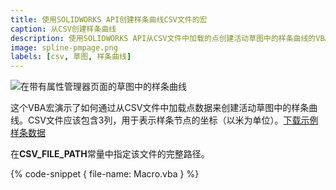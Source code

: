 ```yaml
---
title: 使用SOLIDWORKS API创建样条曲线CSV文件的宏
caption: 从CSV创建样条曲线
description: 使用SOLIDWORKS API从CSV文件中加载的点创建活动草图中的样条曲线的VBA宏
image: spline-pmpage.png
labels: [csv, 草图, 样条曲线]
---
```

![在带有属性管理器页面的草图中的样条曲线](spline-pmpage.png)

这个VBA宏演示了如何通过从CSV文件中加载点数据来创建活动草图中的样条曲线。CSV文件应该包含3列，用于表示样条节点的坐标（以米为单位）。[下载示例样条数据](spline-data.csv)

在**CSV_FILE_PATH**常量中指定该文件的完整路径。

{% code-snippet { file-name: Macro.vba } %}